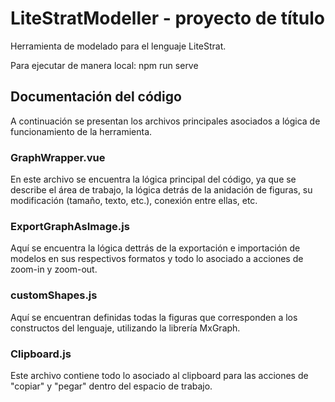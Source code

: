 # LiteStratModeller - proyecto de título
Herramienta de modelado para el lenguaje LiteStrat.

Para ejecutar de manera local: npm run serve 

## Documentación del código
A continuación se presentan los archivos principales asociados a lógica de funcionamiento de la herramienta.
### GraphWrapper.vue
En este archivo se encuentra la lógica principal del código, ya que se describe el área de trabajo, la lógica detrás de la anidación de figuras, su modificación (tamaño, texto, etc.), conexión entre ellas, etc. 
### ExportGraphAsImage.js
Aquí se encuentra la lógica dettrás de la exportación e importación de modelos en sus respectivos formatos y todo lo asociado a acciones de zoom-in y zoom-out.
### customShapes.js
Aquí se encuentran definidas todas la figuras que corresponden a los constructos del lenguaje, utilizando la librería MxGraph.
### Clipboard.js
Este archivo contiene todo lo asociado al clipboard para las acciones de "copiar" y "pegar" dentro del espacio de trabajo.

